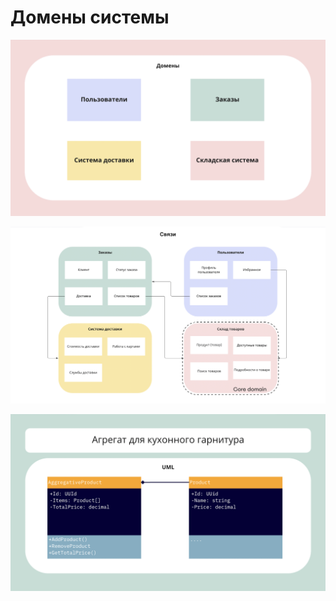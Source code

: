 # Домены системы

![alt tag](https://github.com/reddeveI/sb-architecture/blob/main/images/domains.png)

![alt tag](https://github.com/reddeveI/sb-architecture/blob/main/images/relationships.png)

![alt tag](https://github.com/reddeveI/sb-architecture/blob/main/images/aggregates.png)
